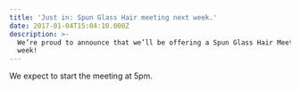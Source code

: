 ```yaml
---
title: 'Just in: Spun Glass Hair meeting next week.'
date: 2017-01-04T15:04:10.000Z
description: >-
  We’re proud to announce that we’ll be offering a Spun Glass Hair Meeting next
  week!
---
```

We expect to start the meeting at 5pm.

>
